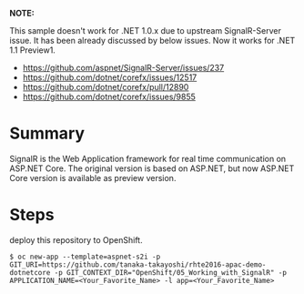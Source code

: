 **NOTE:**

This sample doesn't work for .NET 1.0.x due to upstream SignalR-Server issue. It has been already discussed by below issues. Now it works for .NET 1.1 Preview1.

- https://github.com/aspnet/SignalR-Server/issues/237
- https://github.com/dotnet/corefx/issues/12517
- https://github.com/dotnet/corefx/pull/12890
- https://github.com/dotnet/corefx/issues/9855

# Summary
SignalR is the Web Application framework for real time communication on ASP.NET Core. The original version is based on ASP.NET, but now ASP.NET Core version is available as preview version.

# Steps
deploy this repository to OpenShift.
```
$ oc new-app --template=aspnet-s2i -p GIT_URI=https://github.com/tanaka-takayoshi/rhte2016-apac-demo-dotnetcore -p GIT_CONTEXT_DIR="OpenShift/05_Working_with_SignalR" -p APPLICATION_NAME=<Your_Favorite_Name> -l app=<Your_Favorite_Name>
```